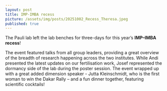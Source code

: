 ```yaml
---
layout: post
title: IMP-IMBA recess 
picture: /assets/img/posts/20251002_Recess_Theresa.jpeg 
published: true
---
```

The Pauli lab left the lab benches for three-days for this year’s **IMP–IMBA recess**! 

The event featured talks from all group leaders, providing a great overview of the breadth of research happening across the two institutes. While Andi presented the latest updates on our fertilisation work, Josef represented the dormancy side of the lab during the poster session. The event wrapped up with a great added dimension speaker - Jutta Kleinschmidt, who is the first woman to win the Dakar Rally – and a fun dinner together, featuring scientific cocktails!
